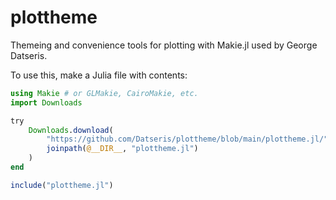 # plottheme
Themeing and convenience tools for plotting with Makie.jl used by George Datseris.

To use this, make a Julia file with contents:
```julia
using Makie # or GLMakie, CairoMakie, etc.
import Downloads

try
    Downloads.download(
        "https://github.com/Datseris/plottheme/blob/main/plottheme.jl/",
        joinpath(@__DIR__, "plottheme.jl")
    )
end

include("plottheme.jl")
```